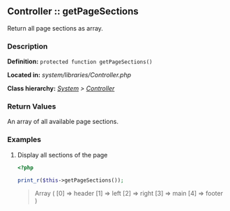
Controller :: getPageSections
-------------------------------------------

Return all page sections as array.


### Description ###

**Definition:** `protected function getPageSections()`

**Located in:** *system/libraries/Controller.php*

**Class hierarchy:** *[System](../System.md) > [Controller](../Controller.md)*


### Return Values ###

An array of all available page sections.


### Examples ###

1. Display all sections of the page

	```php
	<?php

	print_r($this->getPageSections());
	```
	> Array ( [0] => header [1] => left [2] => right [3] => main [4] => footer )

